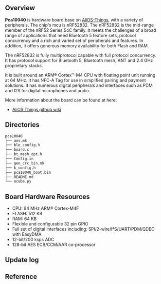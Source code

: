 ## Overview

**Pca10040** is hardware board base on [AliOS-Things](https://github.com/alibaba/AliOS-Things), with a variety of peripherals. The chip's mcu is nRF52832. The nRF52832 is the mid-range member of the nRF52 Series SoC family. It meets the challenges of a broad range of applications that need Bluetooth 5 feature sets, protocol concurrency and a rich and varied set of peripherals and features. In addition, it offers generous memory availability for both Flash and RAM.

The nRF52832 is fully multiprotocol capable with full protocol concurrency. It has protocol support for Bluetooth 5, Bluetooth mesh, ANT and 2.4 GHz proprietary stacks.

It is built around an ARM® Cortex™-M4 CPU with floating point unit running at 64 MHz. It has NFC-A Tag for use in simplified pairing and payment solutions. It has numerous digital peripherals and interfaces such as PDM and I2S for digital microphones and audio.

More information about the board can be found at here:

- [AliOS Things github wiki](https://github.com/alibaba/AliOS-Things/wiki)

## Directories

```sh
pca10040
├── aos.mk
├── ble_config.h
├── board.c
├── bt_mesh_opt.h
├── Config.in
├── gen_crc_bin.mk
├── k_config.h
├── pca10040_boot.bin
├── README.md
└── ucube.py
```

## Board Hardware Resources

* CPU: 64 MHz ARM® Cortex-M4F
* FLASH: 512 KB
* RAM: 64 KB
* Flexible and configurable 32 pin GPIO
* Full set of digital interfaces including: SPI/2-wire/I²S/UART/PDM/QDEC with EasyDMA
* 12-bit/200 ksps ADC
* 128-bit AES ECB/CCM/AAR co-processor

## Update log

## Reference
